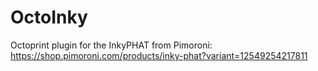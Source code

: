 # OctoInky
Octoprint plugin for the InkyPHAT from Pimoroni: https://shop.pimoroni.com/products/inky-phat?variant=12549254217811


